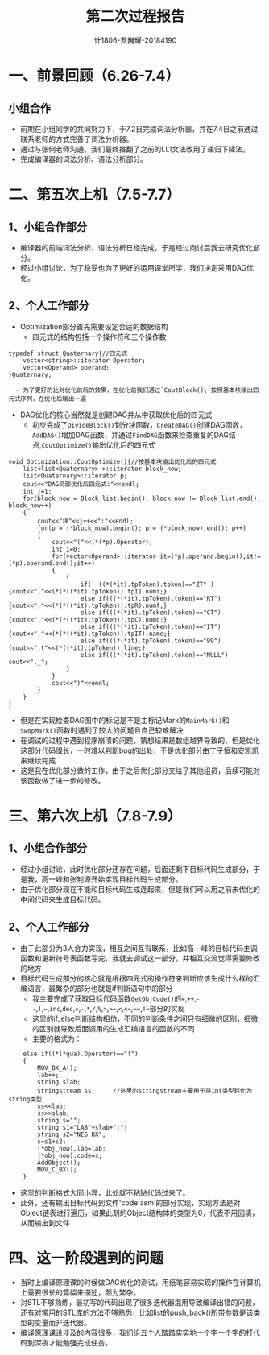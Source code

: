 <div align='center' ><h1 style="text-align:center">第二次过程报告 </h1></div>

<p align="center">计1806-罗巍耀-20184190<br></p>

# 一、前景回顾（6.26-7.4）
## 小组合作
  * 前期在小组同学的共同努力下，于7.2日完成词法分析器，并在7.4日之前通过联系老师的方式完善了词法分析器。
  * 通过与张俐老师沟通，我们最终推翻了之前的LL1文法改用了递归下降法。
  * 完成编译器的词法分析、语法分析部分。
# 二、第五次上机（7.5-7.7）
## 1、小组合作部分
  * 编译器的前端词法分析、语法分析已经完成，于是经过商讨后我去研究优化部分。
  * 经过小组讨论，为了稳妥也为了更好的运用课堂所学，我们决定采用DAG优化。
## 2、个人工作部分
  * Optimization部分首先需要设定合适的数据结构
      - 四元式的结构包括一个操作符和三个操作数
```
typedef struct Quaternary{//四元式
    vector<string>::iterator Operator;
    vector<Operand> operand;
}Quaternary;
```
      - 为了更好的比对优化前后的效果，在优化前我们通过`CoutBlock();`按照基本块输出四元式序列，在优化后输出一遍
  * DAG优化的核心当然就是创建DAG并从中获取优化后的四元式
      - 初步完成了`DivideBlock()`划分块函数，`CreateDAG()`创建DAG函数，`AddDAG()`增加DAG函数，并通过`FindDAG`函数来检查重复的DAG结点,`CoutOptimize()`输出优化后的四元式
```
void Optimization::CoutOptimize(){//按基本块输出优化后的四元式
	list<list<Quaternary> >::iterator block_now;
	list<Quaternary>::iterator p;
    cout<<"DAG局部优化后四元式:"<<endl;
    int j=1;
    for(block_now = Block_list.begin(); block_now != Block_list.end(); block_now++)
    {
        cout<<"块"<<j++<<":"<<endl;
        for(p = (*block_now).begin(); p!= (*block_now).end(); p++)
        {
            cout<<"("<<(*(*p).Operator);
            int i=0;
            for(vector<Operand>::iterator it=(*p).operand.begin();it!=(*p).operand.end();it++)
            {                          
                {
                    if(  ((*(*it).tpToken).token)=="ZT" )    {cout<<","<<(*(*((*it).tpToken)).tpI).numi;}
		            else if(((*(*it).tpToken).token)=="RT")  {cout<<","<<(*(*((*it).tpToken)).tpR).numf;}
		            else if(((*(*it).tpToken).token)=="CT")  {cout<<","<<(*(*((*it).tpToken)).tpC).numc;}
		            else if(((*(*it).tpToken).token)=="IT")  {cout<<","<<(*(*((*it).tpToken)).tpIT).name;}
		            else if(((*(*it).tpToken).token)=="99")  {cout<<",t"<<(*((*it).tpToken)).line;}
		            else if(((*(*it).tpToken).token)=="NULL") cout<<",_";
				}
            }
            cout<<")"<<endl;
        }
    }
}
```
   - 但是在实现检查DAG图中的标记是不是主标记Mark的`MainMark()`和`SwopMark()`函数时遇到了较大的问题且自己较难解决
   - 在调试的过程中遇到程序崩溃的问题，猜想结果是数组越界导致的，但是优化这部分代码很长，一时难以判断bug的出处，于是优化部分由丁子恒和安凯凯来继续完成
   - 这是我在优化部分做的工作，由于之后优化部分交给了其他组员，后续可能对该函数做了进一步的修改。
# 三、第六次上机（7.8-7.9）
## 1、小组合作部分
  * 经过小组讨论，此时优化部分还存在问题，后面还剩下目标代码生成部分，于是我，高一峰和张钊源开始实现目标代码生成部分。
  * 由于优化部分现在不能和目标代码生成连起来，但是我们可以用之前未优化的中间代码来生成目标代码。
## 2、个人工作部分
  * 由于此部分为3人合力实现，相互之间互有联系，比如高一峰的目标代码主调函数和更新符号表函数写完，我就去调试这一部分，并相互交流觉得需要修改的地方
  * 目标代码生成部分的核心就是根据四元式的操作符来判断应该生成什么样的汇编语言，最繁杂的部分也就是if判断语句中的部分
      - 我主要完成了获取目标代码函数`GetObjCode()`的`=`,`++`,`--`,`!`,`~`,`inc`,`dec`,`+`,`-`,`*`,`/`,`%`,`>`,`>=`,`<`,`<=`,`==`,`!=`部分的实现
      - 这里的if_else判断结构相仿，不同的判断条件之间只有细微的区别，细微的区别就导致后面调用的生成汇编语言的函数的不同
      - 主要的格式为：
```
    else if((*(*qua).Operator)=="!")
    {
        MOV_BX_A();
        lab++;
        string slab;
        stringstream ss;     //这里的stringstream主要用于将int类型转化为string类型
        ss<<lab;
        ss>>slab;
        string s="";
        string s1="LAB"+slab+":";
        string s2="NEG BX";
        s=s1+s2;
        (*obj_now).lab=lab;
        (*obj_now).code=s;
        AddObject();
        MOV_C_BX();
    }
```
   - 这里的判断格式大同小异，此处就不粘贴代码过来了。
   - 此外，还有输出目标代码到文件'code.asm'的部分实现，实现方法是对Object链表进行遍历，如果此刻的Object结构体的类型为0，代表不用回填，从而输出到文件
# 四、这一阶段遇到的问题
  * 当时上编译原理课的时候做DAG优化的测试，用纸笔容易实现的操作在计算机上需要很长的篇幅来描述，颇为繁杂。
  * 对STL不够熟练，最初写的代码出现了很多迭代器混用导致编译出错的问题，还有对常用的STL库的方法不够熟悉，比如list的push_back()所带参数是该类型的变量而非迭代器。
  * 编译原理课设涉及的内容很多，我们组五个人踏踏实实地一个字一个字的打代码到深夜才能勉强完成任务。
